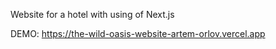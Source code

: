 Website for a hotel with using of Next.js

DEMO: https://the-wild-oasis-website-artem-orlov.vercel.app
